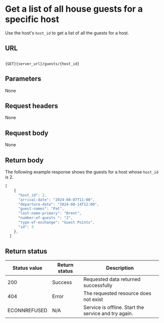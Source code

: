 # Get a list of all house guests for a specific host

Use the host's `host_id` to get a list of all the guests for a host.

## URL

```shell

{GET}{server_url}/guests/{host_id}

```

## Parameters

None

## Request headers

None

## Request body

None

## Return body

The following example response shows the guests for a host whose `host_id` is 2.

```js
[
    {
      "host_id": 2,
      "arrival-date": "2024-08-07T11:00",
      "departure-date": "2024-08-14T12:00", 
      "guest-names": "Pat",
      "last-name-primary": "Brent",
      "number-of-guests ": "2",
      "type-of-exchange": "Guest Points",  
      "id": 3
    },
  ]
```

## Return status

| Status value | Return status | Description |
| ------------- | ----------- | ----------- |
| 200 | Success | Requested data returned successfully |
| 404 | Error | The requested resource does not exist |
| ECONNREFUSED | N/A | Service is offline. Start the service and try again. |
